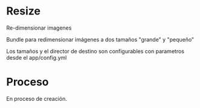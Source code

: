 Resize
======

Re-dimensionar imagenes

Bundle para redimensionar imágenes a dos tamaños "grande" y "pequeño"

Los tamaños y el director de destino son configurables con parametros desde el app/config.yml

# Proceso

En proceso de creación.

